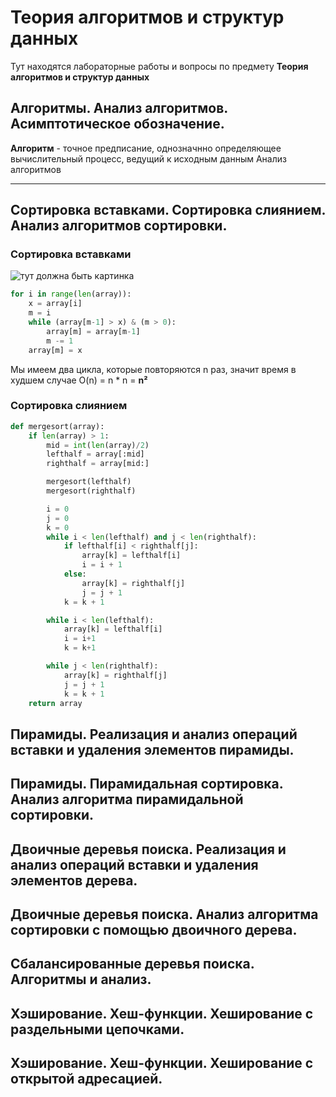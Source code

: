 # Теория алгоритмов и структур данных
Тут находятся лабораторные работы и вопросы по предмету **Теория алгоритмов и структур данных**

## Алгоритмы. Анализ алгоритмов. Асимптотическое обозначение.

**Алгоритм** - точное предписание, однозначнно определяющее вычислительный процесс, ведущий к исходным данным
Анализ алгоритмов
***
## Сортировка вставками. Сортировка слиянием. Анализ алгоритмов сортировки.
### Сортировка вставками
![тут должна быть картинка](https://upload.wikimedia.org/wikipedia/commons/0/0f/Insertion-sort-example-300px.gif)
```python
for i in range(len(array)):
    x = array[i]
    m = i
    while (array[m-1] > x) & (m > 0):
        array[m] = array[m-1]
        m -= 1
    array[m] = x
```
Мы имеем два цикла, которые повторяются n раз, значит время в худшем случае O(n) = n * n = **n²**

### Сортировка слиянием

```python
def mergesort(array):
    if len(array) > 1:
        mid = int(len(array)/2)
        lefthalf = array[:mid]
        righthalf = array[mid:]

        mergesort(lefthalf)
        mergesort(righthalf)

        i = 0
        j = 0
        k = 0
        while i < len(lefthalf) and j < len(righthalf):
            if lefthalf[i] < righthalf[j]:
                array[k] = lefthalf[i]
                i = i + 1
            else:
                array[k] = righthalf[j]
                j = j + 1
            k = k + 1

        while i < len(lefthalf):
            array[k] = lefthalf[i]
            i = i+1
            k = k+1

        while j < len(righthalf):
            array[k] = righthalf[j]
            j = j + 1
            k = k + 1
    return array      
```
## Пирамиды. Реализация и анализ операций вставки и удаления элементов пирамиды.

## Пирамиды. Пирамидальная сортировка. Анализ алгоритма пирамидальной сортировки.

## Двоичные деревья поиска. Реализация и анализ операций вставки и удаления элементов дерева.

## Двоичные деревья поиска. Анализ алгоритма сортировки с помощью двоичного дерева.

## Сбалансированные деревья поиска. Алгоритмы и анализ.

## Хэширование. Хеш-функции. Хеширование с раздельными цепочками.

## Хэширование. Хеш-функции. Хеширование с открытой адресацией.

